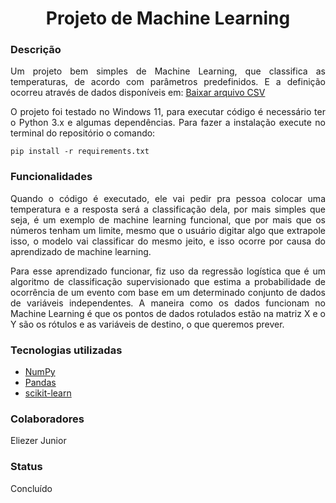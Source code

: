 <h1 align="center">Projeto de Machine Learning</h1>

<div>
  <h3>Descrição </h3>
  <p align="justify">
    Um projeto bem simples de Machine Learning, que classifica as temperaturas, de acordo com parâmetros predefinidos.
    E a definição ocorreu através de dados disponíveis em: <a href="https://pycourse.s3.amazonaws.com/temperature.csv">Baixar arquivo CSV</a>
  </p>
  <p align="justify">
    O projeto foi testado no Windows 11, para executar código é necessário ter o Python 3.x e algumas dependências.
    Para fazer a instalação execute no terminal do repositório o comando:
  </p>
</div>

  ```
  pip install -r requirements.txt
  ```

<div>
  <h3>Funcionalidades</h3>
  <p align="justify">
    Quando o código é executado, ele vai pedir pra pessoa colocar uma temperatura e a resposta será a classificação dela,
    por mais simples que seja, é um exemplo de machine learning funcional, que por mais que os números tenham um limite,
    mesmo que o usuário digitar algo que extrapole isso, o modelo vai classificar do mesmo jeito, e isso ocorre por causa
    do aprendizado de machine learning.
  </p>
  <p align="justify">
    Para esse aprendizado funcionar, fiz uso da regressão logística que é um algoritmo de classificação supervisionado que estima a
    probabilidade de ocorrência de um evento com base em um determinado conjunto de dados de variáveis independentes.
    A maneira como os dados funcionam no Machine Learning é que os pontos de dados rotulados estão na matriz X e o Y são os rótulos
    e as variáveis de destino, o que queremos prever.
  </p>
</div>

<div>
  <h3>Tecnologias utilizadas</h3>
  <ul>
    <li>
      <a href="https://numpy.org/">NumPy</a>
    </li>
    <li>
      <a href="https://pandas.pydata.org/">Pandas</a>
    </li>
    <li>
      <a href="https://scikit-learn.org/stable/">scikit-learn</a>
    </li>
  </ul>
</div>

<div>
  <h3>Colaboradores</h3>
  <p>Eliezer Junior</p>
</div>

<div>
  <h3>Status</h3>
  <p>Concluído</p>
</div>
